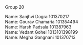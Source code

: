 Group 20 <br>

Name: Sanjhvi Dogra 101370217 <br>
Name: Gourav Chamaria 101354494 <br>
Name: Harsh Padsala 101387963 <br>
Name: Vedant Gohel 1013101398199 <br>
Name: Megha Gangnani 101370713

